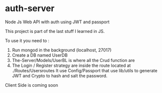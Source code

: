 # auth-server
Node Js Web API with auth using JWT and passport

This project is part of the last stuff I learned in JS.

To use it you need to :
1) Run mongod in the background (localhost, 27017)
2) Create a DB named UserDB
3) The-Server/Models/UserBL is where all the Crud function are
4) The Login / Register strategy are inside the route located at ./Routes/Usersroutes
      It use Config/Passport that use lib/utils to generate JWT and Crypto to hash and salt the password.
      
Client Side is coming soon
  
